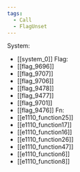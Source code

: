 ```yaml
---
tags:
  - Call
  - FlagUnset
---
```

System:
- [[system_0]]
Flag:
- [[flag_9696]]
- [[flag_9707]]
- [[flag_9706]]
- [[flag_9478]]
- [[flag_9477]]
- [[flag_9701]]
- [[flag_9476]]
Fn:
- [[e1110_function25]]
- [[e1110_function17]]
- [[e1110_function16]]
- [[e1110_function26]]
- [[e1110_function47]]
- [[e1110_function6]]
- [[e1110_function8]]
